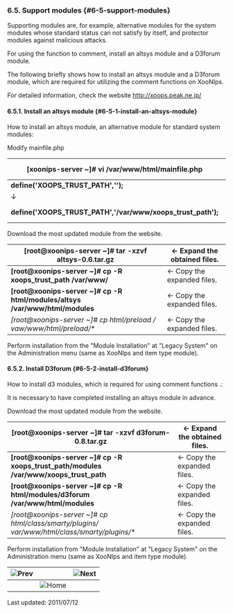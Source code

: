 ### 6.5. Support modules {#6-5-support-modules}

Supporting modules are, for example, alternative modules for the system modules whose standard status can not satisfy by itself, and protector modules against malicious attacks.

For using the function to comment, install an altsys module and a D3forum module.

The following briefly shows how to install an altsys module and a D3forum module, which are required for utilizing the comment functions on XooNIps.

For detailed information, check the website http://xoops.peak.ne.jp/

#### 6.5.1. Install an altsys module {#6-5-1-install-an-altsys-module}

How to install an altsys module, an alternative module for standard system modules:

Modify mainfile.php

| **[xoonips-server ~]# vi /var/www/html/mainfile.php** | ← mainfile.php file edition. |
| --- | --- |
| **define(&#039;XOOPS_TRUST_PATH&#039;,&#039;&#039;);** |
| ↓ |
| **define(&#039;XOOPS_TRUST_PATH&#039;,&#039;/var/www/xoops_trust_path&#039;);** | ← Set up for XOOPS_TRUST_PATH |

Download the most updated module from the website.

| **[root@xoonips-server ~]# tar -xzvf altsys-0.6.tar.gz** | ← Expand the obtained files. |
| --- | --- |
| **[root@xoonips-server ~]# cp -R xoops_trust_path /var/www/** | ← Copy the expanded files. |
| **[root@xoonips-server ~]# cp -R html/modules/altsys /var/www/html/modules** | ← Copy the expanded files. |
| **[root@xoonips-server ~]# cp html/preload /* vaw/www/html/preload/** | ← Copy the expanded files. |

Perform installation from the &quot;Module Installation&quot; at &quot;Legacy System&quot; on the Administration menu (same as XooNIps and item type module).

#### 6.5.2. Install D3forum {#6-5-2-install-d3forum}

How to install d3 modules, which is required for using comment functions .:

It is necessary to have completed installing an altsys module in advance.

Download the most updated module from the website.

| **[root@xoonips-server ~]# tar -xzvf d3forum-0.8.tar.gz** | ← Expand the obtained files. |
| --- | --- |
| **[root@xoonips-server ~]# cp -R xoops_trust_path/modules /var/www/xoops_trust_path** | ← Copy the expanded files. |
| **[root@xoonips-server ~]# cp -R html/modules/d3forum /var/www/html/modules** | ← Copy the expanded files. |
| **[root@xoonips-server ~]# cp html/class/smarty/plugins/* var/www/html/class/smarty/plugins/** | ← Copy the expanded files. |

Perform installation from &quot;Module Installation&quot; at &quot;Legacy System&quot; on the Administration menu (same as XooNIps and item type module).

| ![Prev](../../assets/etc\prev.gif)  |   |  ![Next](../../assets/etc\next.gif) |
| --- | --- | --- |
|   | ![Home](../../assets/etc\home.gif)  |   |

Last updated: 2011/07/12